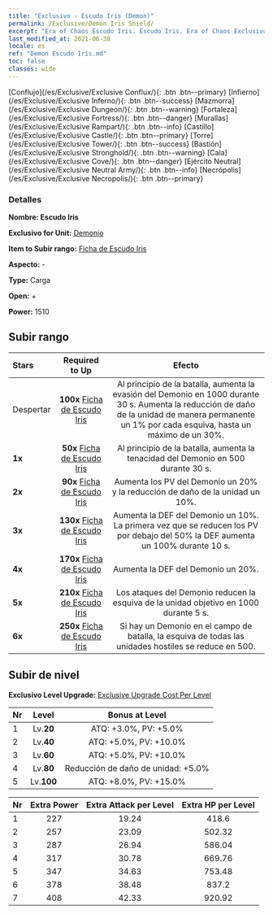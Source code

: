 ```yaml
---
title: "Exclusivo - Escudo Iris (Demon)"
permalink: /Exclusive/Demon Iris Shield/
excerpt: "Era of Chaos Escudo Iris. Escudo Iris. Era of Chaos Exclusivo Escudo Iris. Demonio Exclusivo."
last_modified_at: 2021-06-30
locale: es
ref: "Demon Escudo Iris.md"
toc: false
classes: wide
---
```

 [Conflujo](/es/Exclusive/Exclusive Conflux/){: .btn .btn--primary} [Infierno](/es/Exclusive/Exclusive Inferno/){: .btn .btn--success} [Mazmorra](/es/Exclusive/Exclusive Dungeon/){: .btn .btn--warning} [Fortaleza](/es/Exclusive/Exclusive Fortress/){: .btn .btn--danger} [Murallas](/es/Exclusive/Exclusive Rampart/){: .btn .btn--info} [Castillo](/es/Exclusive/Exclusive Castle/){: .btn .btn--primary} [Torre](/es/Exclusive/Exclusive Tower/){: .btn .btn--success} [Bastión](/es/Exclusive/Exclusive Stronghold/){: .btn .btn--warning} [Cala](/es/Exclusive/Exclusive Cove/){: .btn .btn--danger} [Ejército Neutral](/es/Exclusive/Exclusive Neutral Army/){: .btn .btn--info} [Necrópolis](/es/Exclusive/Exclusive Necropolis/){: .btn .btn--primary} 

### Detalles
 **Nombre: Escudo Iris** 

 **Exclusivo for Unit:** [Demonio](/es/units/Demon/) 

 **Item to Subir rango:** [Ficha de Escudo Iris](/ItemsES/con_913/)

 **Aspecto:** -

 **Type:** Carga

 **Open:** +

 **Power:** 1510

## Subir rango

  |     Stars    |  Required to Up | Efecto |
  |:-------------|:---------------:|:---------------:|
  |  Despertar  | **100x** [Ficha de Escudo Iris](/ItemsES/con_913/) | Al principio de la batalla, aumenta la evasión del Demonio en 1000 durante 30 s. Aumenta la reducción de daño de la unidad de manera permanente un 1% por cada esquiva, hasta un máximo de un 30%. |
  | **1x** <i class="fas fa-star"/> | **50x** [Ficha de Escudo Iris](/ItemsES/con_913/) | Al principio de la batalla, aumenta la tenacidad del Demonio en 500 durante 30 s. |
  | **2x** <i class="fas fa-star"/> | **90x** [Ficha de Escudo Iris](/ItemsES/con_913/) | Aumenta los PV del Demonio un 20% y la reducción de daño de la unidad un 10%. |
  | **3x** <i class="fas fa-star"/> | **130x** [Ficha de Escudo Iris](/ItemsES/con_913/) | Aumenta la DEF del Demonio un 10%. La primera vez que se reducen los PV por debajo del 50% la DEF aumenta un 100% durante 10 s. |
  | **4x** <i class="fas fa-star"/> | **170x** [Ficha de Escudo Iris](/ItemsES/con_913/) | Aumenta la DEF del Demonio un 20%. |
  | **5x** <i class="fas fa-star"/> | **210x** [Ficha de Escudo Iris](/ItemsES/con_913/) | Los ataques del Demonio reducen la esquiva de la unidad objetivo en 1000 durante 5 s. |
  | **6x** <i class="fas fa-star"/> | **250x** [Ficha de Escudo Iris](/ItemsES/con_913/) | Si hay un Demonio en el campo de batalla, la esquiva de todas las unidades hostiles se reduce en 500. |


## Subir de nivel
 **Exclusivo Level Upgrade:** [Exclusive Upgrade Cost Per Level](/Exclusive/ExclusiveUpgradeCostPerLevel/)

  |  Nr  |   Level  | Bonus at Level |
  |:-----|:--------:|:--------------:|
  | 1 | Lv.**20** | ATQ: +3.0%, PV: +5.0% |
  | 2 | Lv.**40** | ATQ: +5.0%, PV: +10.0% |
  | 3 | Lv.**60** | ATQ: +5.0%, PV: +10.0% |
  | 4 | Lv.**80** | Reducción de daño de unidad: +5.0% |
  | 5 | Lv.**100** | ATQ: +8.0%, PV: +15.0% |


  |  Nr  |  Extra Power | Extra Attack per Level | Extra HP per Level |
  |:-----|:--------:|:--------:|:--------:|
  | 1 | 227 | 19.24 | 418.6 |
  | 2 | 257 | 23.09 | 502.32 |
  | 3 | 287 | 26.94 | 586.04 |
  | 4 | 317 | 30.78 | 669.76 |
  | 5 | 347 | 34.63 | 753.48 |
  | 6 | 378 | 38.48 | 837.2 |
  | 7 | 408 | 42.33 | 920.92 |


